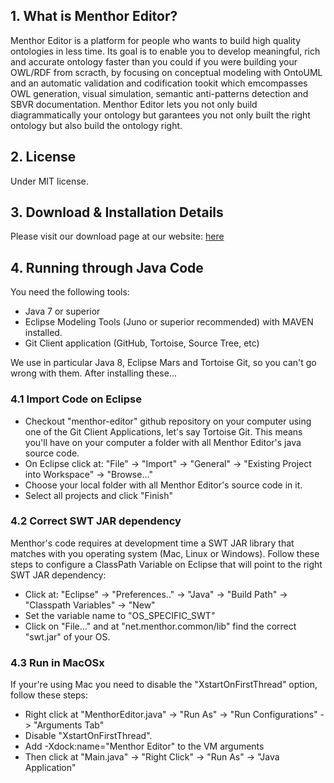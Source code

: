 ## 1. What is Menthor Editor?

Menthor Editor is a platform for people who wants to build high quality ontologies in less time. 
Its goal is to enable you to develop meaningful, rich and accurate ontology faster than you could if you were building your OWL/RDF from scracth,
by focusing on conceptual modeling with OntoUML and an automatic validation and codification tookit which emcompasses OWL generation, visual simulation, semantic anti-patterns detection and SBVR documentation.
Menthor Editor lets you not only build diagrammatically your ontology but garantees you not only built the right ontology but also build the ontology right.

## 2. License

Under MIT license.

## 3. Download & Installation Details

Please visit our download page at our website: [here](http://www.menthor.net/menthor-editor.html)

## 4. Running through Java Code

You need the following tools:
* Java 7 or superior
* Eclipse Modeling Tools (Juno or superior recommended) with MAVEN installed.
* Git Client application (GitHub, Tortoise, Source Tree, etc)

We use in particular Java 8, Eclipse Mars and Tortoise Git, so you can't go wrong with them. 
After installing these...

### 4.1 Import Code on Eclipse

* Checkout "menthor-editor" github repository on your computer using one of the Git Client Applications, let's say Tortoise Git. This means you'll have on your computer a folder with all Menthor Editor's java source code.
* On Eclipse click at: "File" -> "Import" -> "General" -> "Existing Project into Workspace" -> "Browse..."
* Choose your local folder with all Menthor Editor's source code in it.
* Select all projects and click "Finish"

### 4.2 Correct SWT JAR dependency

Menthor's code requires at development time a SWT JAR library that matches with you operating system (Mac, Linux or Windows). Follow these steps to configure a ClassPath Variable on Eclipse that will point to the right SWT JAR dependency:

* Click at: "Eclipse" -> "Preferences.." -> "Java" -> "Build Path" -> "Classpath Variables" -> "New"
* Set the variable name to "OS_SPECIFIC_SWT"
* Click on "File..." and at "net.menthor.common/lib" find the correct "swt.jar" of your OS.

### 4.3 Run in MacOSx

If your're using Mac you need to disable the "XstartOnFirstThread" option, follow these steps:

* Right click at "MenthorEditor.java" -> "Run As" -> "Run Configurations" -> "Arguments Tab"
* Disable "XstartOnFirstThread".
* Add -Xdock:name="Menthor Editor" to the VM arguments
* Then click at "Main.java" -> "Right Click" -> "Run As" -> "Java Application"
